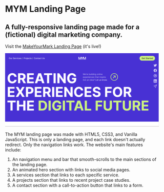 # MYM Landing Page

## A fully-responsive landing page made for a (fictional) digital marketing company.

Visit the [MakeYourMark Landing Page](https://www.google.com) (it's live!)

![alt text][img]

[img]: ./assets/README-images/website-preview.png 'Image of the MYM landing page hero section on desktop display'

The MYM landing page was made with HTML5, CSS3, and Vanilla JavaScript. This is only a landing page, and each link doesn't actually redirect. Only the navigation links work. The website's main features include:

1. An navigation menu and bar that smooth-scrolls to the main sections of the landing page.
2. An animated hero section with links to social media pages.
3. A services section that links to each specific service.
4. A projects section that links to recent project case studies.
5. A contact section with a call-to-action button that links to a form.
